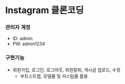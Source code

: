 # Instagram 클론코딩

### 관리자 계정
- ID: admin
- PW: admin1234

### 구현기능
- 회원가입, 로그인, 로그아웃, 회원탈퇴, 게시글 업로드, 수정
    - 부트스트랩, 모델폼 및 커스텀폼 활용
